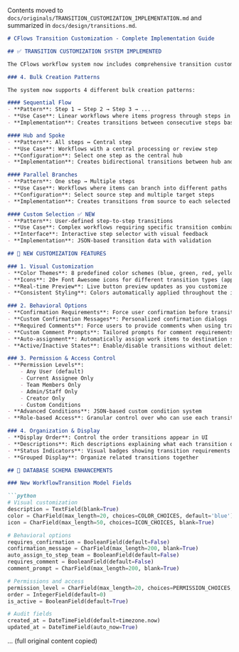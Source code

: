 Contents moved to `docs/originals/TRANSITION_CUSTOMIZATION_IMPLEMENTATION.md` and summarized in `docs/design/transitions.md`.
````markdown
# CFlows Transition Customization - Complete Implementation Guide

## ✅ TRANSITION CUSTOMIZATION SYSTEM IMPLEMENTED

The CFlows workflow system now includes comprehensive transition customization capabilities, allowing organization administrators to create rich, interactive workflow transitions with extensive behavioral and visual options.

### 4. Bulk Creation Patterns

The system now supports 4 different bulk creation patterns:

#### Sequential Flow
- **Pattern**: Step 1 → Step 2 → Step 3 → ...
- **Use Case**: Linear workflows where items progress through steps in order
- **Implementation**: Creates transitions between consecutive steps based on step order

#### Hub and Spoke
- **Pattern**: All steps ↔ Central step
- **Use Case**: Workflows with a central processing or review step
- **Configuration**: Select one step as the central hub
- **Implementation**: Creates bidirectional transitions between hub and all other steps

#### Parallel Branches
- **Pattern**: One step → Multiple steps
- **Use Case**: Workflows where items can branch into different paths
- **Configuration**: Select source step and multiple target steps
- **Implementation**: Creates transitions from source to each selected target

#### Custom Selection ✅ NEW
- **Pattern**: User-defined step-to-step transitions
- **Use Case**: Complex workflows requiring specific transition combinations
- **Interface**: Interactive step selector with visual feedback
- **Implementation**: JSON-based transition data with validation

## 🎯 NEW CUSTOMIZATION FEATURES

### 1. Visual Customization
- **Color Themes**: 8 predefined color schemes (blue, green, red, yellow, purple, indigo, gray, orange)
- **Icons**: 20+ Font Awesome icons for different transition types (approve, reject, review, etc.)
- **Real-time Preview**: Live button preview updates as you customize
- **Consistent Styling**: Colors automatically applied throughout the interface

### 2. Behavioral Options
- **Confirmation Requirements**: Force user confirmation before transition execution
- **Custom Confirmation Messages**: Personalized confirmation dialogs
- **Required Comments**: Force users to provide comments when using transitions
- **Custom Comment Prompts**: Tailored prompts for comment requirements
- **Auto-assignment**: Automatically assign work items to destination step teams
- **Active/Inactive States**: Enable/disable transitions without deletion

### 3. Permission & Access Control
- **Permission Levels**: 
	- Any User (default)
	- Current Assignee Only
	- Team Members Only
	- Admin/Staff Only
	- Creator Only
	- Custom Conditions
- **Advanced Conditions**: JSON-based custom condition system
- **Role-based Access**: Granular control over who can use each transition

### 4. Organization & Display
- **Display Order**: Control the order transitions appear in UI
- **Descriptions**: Rich descriptions explaining what each transition does
- **Status Indicators**: Visual badges showing transition requirements
- **Grouped Display**: Organize related transitions together

## 🔧 DATABASE SCHEMA ENHANCEMENTS

### New WorkflowTransition Model Fields

```python
# Visual customization
description = TextField(blank=True)
color = CharField(max_length=20, choices=COLOR_CHOICES, default='blue')
icon = CharField(max_length=50, choices=ICON_CHOICES, blank=True)

# Behavioral options  
requires_confirmation = BooleanField(default=False)
confirmation_message = CharField(max_length=200, blank=True)
auto_assign_to_step_team = BooleanField(default=False)
requires_comment = BooleanField(default=False)
comment_prompt = CharField(max_length=200, blank=True)

# Permissions and access
permission_level = CharField(max_length=20, choices=PERMISSION_CHOICES, default='any')
order = IntegerField(default=0)
is_active = BooleanField(default=True)

# Audit fields
created_at = DateTimeField(default=timezone.now)
updated_at = DateTimeField(auto_now=True)
````

... (full original content copied)

````
